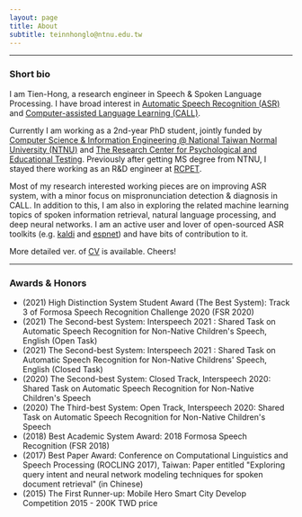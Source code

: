 ```yaml
---
layout: page
title: About
subtitle: teinnhonglo@ntnu.edu.tw
---
```


-------------------
### Short bio
I am Tien-Hong, a research engineer in Speech & Spoken Language Processing. I have broad interest in [Automatic Speech Recognition (ASR)](https://en.wikipedia.org/wiki/Speech_recognition) and [Computer-assisted Language Learning (CALL)](https://en.wikipedia.org/wiki/Computer-assisted_language_learning).

Currently I am working as a 2nd-year PhD student, jointly funded by [Computer Science & Information Engineering @ National Taiwan Normal University (NTNU)](https://www.csie.ntnu.edu.tw/) and [The Research Center for Psychological and Educational Testing](https://www.rcpet.ntnu.edu.tw/). Previously after getting MS degree from NTNU, I stayed there working as an R&D engineer at [RCPET](https://www.rcpet.ntnu.edu.tw/).

Most of my research interested working pieces are on improving ASR system, with a minor focus on mispronunciation detection & diagnosis in CALL. In addition to this, I am also in exploring the related machine learning topics of spoken information retrieval, natural language processing, and deep neural networks. I am an active user and lover of open-sourced ASR toolkits (e.g. [kaldi](http://kaldi-asr.org) and [espnet](https://espnet.github.io/espnet)) and have bits of contribution to it.

More detailed ver. of [CV](https://drive.google.com/file/d/1bWguMtohTvcIdl1y_ii-H-rU7VOmXiuj/view) is available. Cheers!

-------------------
### Awards & Honors
* (2021) High Distinction System Student Award (The Best System): Track 3 of Formosa Speech Recognition Challenge 2020 (FSR 2020)
* (2021) The Second-best System: Interspeech 2021 : Shared Task on Automatic Speech Recognition for Non-Native Children's Speech, English (Open Task)
* (2021) The Second-best System: Interspeech 2021 : Shared Task on Automatic Speech Recognition for Non-Native Childrens' Speech, English (Closed Task)
* (2020) The Second-best System: Closed Track, Interspeech 2020: Shared Task on Automatic Speech Recognition for Non-Native Children's Speech
* (2020) The Third-best System: Open Track, Interspeech 2020: Shared Task on Automatic Speech Recognition for Non-Native Children's Speech
* (2018) Best Academic System Award: 2018 Formosa Speech Recognition (FSR 2018)
* (2017) Best Paper Award: Conference on Computational Linguistics and Speech Processing (ROCLING 2017), Taiwan: Paper entitled "Exploring query intent and neural network modeling techniques for spoken document retrieval" (in Chinese)
* (2015) The First Runner-up: Mobile Hero Smart City Develop Competition 2015 - 200K TWD price
